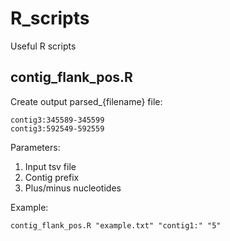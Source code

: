 # R_scripts
Useful R scripts 

## contig_flank_pos.R 
Create output parsed_{filename} file:
``` 
contig3:345589-345599
contig3:592549-592559
```
Parameters:

1) Input tsv file 
2) Contig prefix
3) Plus/minus nucleotides

Example: 

```contig_flank_pos.R "example.txt" "contig1:" "5"```

